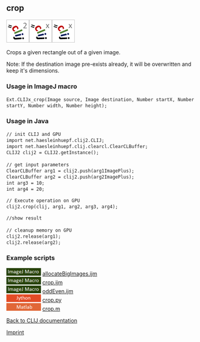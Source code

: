 ## crop
![Image](images/mini_clij2_logo.png)![Image](images/mini_clijx_logo.png)![Image](images/mini_clijx_logo.png)

Crops a given rectangle out of a given image.

Note: If the destination image pre-exists already, it will be overwritten and keep it's dimensions.

### Usage in ImageJ macro
```
Ext.CLIJx_crop(Image source, Image destination, Number startX, Number startY, Number width, Number height);
```


### Usage in Java
```
// init CLIJ and GPU
import net.haesleinhuepf.clij2.CLIJ;
import net.haesleinhuepf.clij.clearcl.ClearCLBuffer;
CLIJ2 clij2 = CLIJ2.getInstance();

// get input parameters
ClearCLBuffer arg1 = clij2.push(arg1ImagePlus);
ClearCLBuffer arg2 = clij2.push(arg2ImagePlus);
int arg3 = 10;
int arg4 = 20;
```

```
// Execute operation on GPU
clij2.crop(clij, arg1, arg2, arg3, arg4);
```

```
//show result

// cleanup memory on GPU
clij2.release(arg1);
clij2.release(arg2);
```




### Example scripts
<a href="https://github.com/clij/clij-advanced-filters/blob/master/src/main/macro/"><img src="images/language_macro.png" height="20"/></a> [allocateBigImages.ijm](https://github.com/clij/clij-advanced-filters/blob/master/src/main/macro/allocateBigImages.ijm)  
<a href="https://github.com/clij/clij-advanced-filters/blob/master/src/main/macro/"><img src="images/language_macro.png" height="20"/></a> [crop.ijm](https://github.com/clij/clij-advanced-filters/blob/master/src/main/macro/crop.ijm)  
<a href="https://github.com/clij/clij-advanced-filters/blob/master/src/main/macro/"><img src="images/language_macro.png" height="20"/></a> [oddEven.ijm](https://github.com/clij/clij-advanced-filters/blob/master/src/main/macro/oddEven.ijm)  
<a href="https://github.com/clij/clij-docs/blob/master/src/main/jython/"><img src="images/language_jython.png" height="20"/></a> [crop.py](https://github.com/clij/clij-docs/blob/master/src/main/jython/crop.py)  
<a href="https://github.com/clij/clatlab/blob/master/src/main/matlab/"><img src="images/language_matlab.png" height="20"/></a> [crop.m](https://github.com/clij/clatlab/blob/master/src/main/matlab/crop.m)  


[Back to CLIJ documentation](https://clij.github.io/)

[Imprint](https://clij.github.io/imprint)
